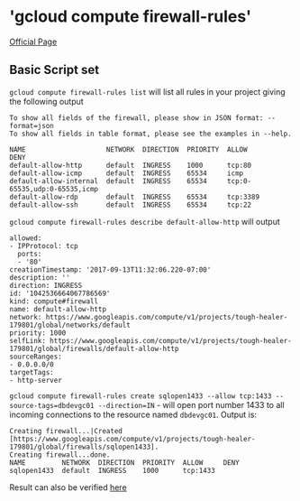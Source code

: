 
# 'gcloud compute firewall-rules' 
[Official Page](https://cloud.google.com/sdk/gcloud/reference/compute/firewall-rules/)


## Basic Script set 

`gcloud compute firewall-rules list` will list all rules in your project giving the following output
```
To show all fields of the firewall, please show in JSON format: --format=json
To show all fields in table format, please see the examples in --help.

NAME                    NETWORK  DIRECTION  PRIORITY  ALLOW                         DENY
default-allow-http      default  INGRESS    1000      tcp:80
default-allow-icmp      default  INGRESS    65534     icmp
default-allow-internal  default  INGRESS    65534     tcp:0-65535,udp:0-65535,icmp
default-allow-rdp       default  INGRESS    65534     tcp:3389
default-allow-ssh       default  INGRESS    65534     tcp:22
```

`gcloud compute firewall-rules describe default-allow-http` will output
```
allowed:
- IPProtocol: tcp
  ports:
  - '80'
creationTimestamp: '2017-09-13T11:32:06.220-07:00'
description: ''
direction: INGRESS
id: '1042536664067786569'
kind: compute#firewall
name: default-allow-http
network: https://www.googleapis.com/compute/v1/projects/tough-healer-179801/global/networks/default
priority: 1000
selfLink: https://www.googleapis.com/compute/v1/projects/tough-healer-179801/global/firewalls/default-allow-http
sourceRanges:
- 0.0.0.0/0
targetTags:
- http-server 
```

`gcloud compute firewall-rules create sqlopen1433 --allow tcp:1433 --source-tags=dbdevgc01 --direction=IN` - will open port number 1433 to all incoming connections to the resource named `dbdevgc01`. Output is: 
```
Creating firewall...|Created [https://www.googleapis.com/compute/v1/projects/tough-healer-179801/global/firewalls/sqlopen1433].                                                        
Creating firewall...done.                                                                                                                                                              
NAME         NETWORK  DIRECTION  PRIORITY  ALLOW     DENY
sqlopen1433  default  INGRESS    1000      tcp:1433
```
Result can also be verified [here](https://console.cloud.google.com/networking/firewalls/details/sqlopen1433?project=tough-healer-179801&organizationId=1010607610887) 




